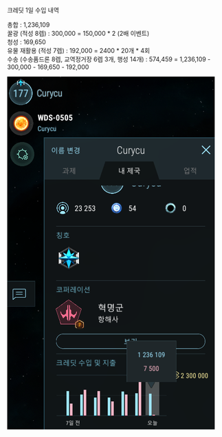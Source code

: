 크레딧 1일 수입 내역  

총합 : 1,236,109  
꿀광 (적성 8렙) : 300,000 = 150,000 * 2 (2배 이벤트)  
청성 : 169,650  
유물 재활용 (적성 7렙) : 192,000 = 2400 * 20개 * 4회  
수송 (수송품드론 8렙, 교역정거장 6렙 3개, 행성 14개) : 574,459 = 1,236,109 - 300,000 - 169,650 - 192,000   

![](../assets/20210304_Daily_Revenue.PNG)  
